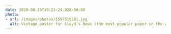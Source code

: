 ```yaml
---
date: 2020-08-15T19:21:24.028-00:00
photo:
- url: /images/photos/1597519281.jpg
  alt: Vintage poster for Lloyd’s News (the most popular paper in the world)
---
```


